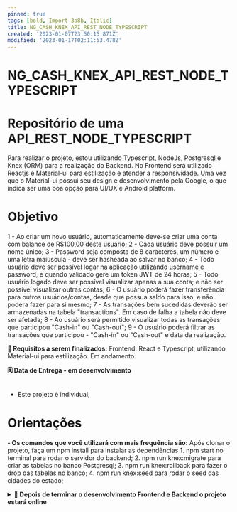 ```yaml
---
pinned: true
tags: [bold, Import-3a8b, Italic]
title: NG_CASH_KNEX_API_REST_NODE_TYPESCRIPT
created: '2023-01-07T23:50:15.871Z'
modified: '2023-01-17T02:11:53.478Z'
---
```


# NG_CASH_KNEX_API_REST_NODE_TYPESCRIPT

# Repositório de uma API_REST_NODE_TYPESCRIPT

Para realizar o projeto, estou utilizando Typescript, NodeJs, Postgresql e Knex (ORM) para a realização do Backend.
No Frontend será utilizado Reactjs e Material-ui para estilização e atender a responsividade. Uma vez que o Material-ui possui seu design e desenvolvimento pela Google, o que indica ser uma boa opção para UI/UX e Android platform.

# Objetivo
1 - Ao criar um novo usuário, automaticamente  deve-se criar uma conta com balance de R$100,00 deste usuário; 
2 - Cada usuário deve possuir um nome único;
3 - Password seja composta de 8 caracteres, um número e uma letra maiúscula - deve ser hasheada ao salvar no banco;
4 - Todo usuário deve ser possível logar na aplicação utilizando username e password, e quando validado gere um token JWT de 24 horas;
5 - Todo usuário logado deve ser possível visualizar apenas a sua conta; e não ser possível visualizar outras contas;
6 - O usuário poderá fazer transferência para outros usuários/contas, desde que possua saldo para isso, e não podera fazer para si mesmo;
7 - As transações bem sucedidas deverão ser armazenadas na tabela "transactions". Em caso de falha a tabela não deve ser afetada;
8 - Ao usuário será permitido visualizar todas as transações que participou "Cash-in" ou "Cash-out";
9 - O usuário poderá filtrar as transações que participou - "Cash-in" ou "Cash-out" e data da realização.


  <strong>🚵 Requisitos a serem finalizados:</strong>
  Frontend: React e Typescript, utilizando Material-ui para estilização. Em andamento.

  
  <summary><strong>🗓 Data de Entrega - em desenvolvimento </strong></summary><br />
  
  * Este projeto é individual;
 
# Orientações

  <strong>- Os comandos que você utilizará com mais frequência são:</strong>
    Após clonar o projeto, faça um npm install para instalar as dependências
    1. npm start no terminal para rodar o servidor do backend;
    2. npm run knex:migrate para criar as tabelas no banco Postgresql;
    3. npm run knex:rollback para fazer o drop das tabelas no banco;
    4. npm run knex:seed para rodar o seed das cidades do estado;
  
<details>
  <summary><strong>🤝 Depois de terminar o desenvolvimento Frontend e Backend o projeto estará online</strong></summary><br />

  O link do projeto publicado na Digital Ocean estará disponível aqui abaixo após finalizado.

</details>
